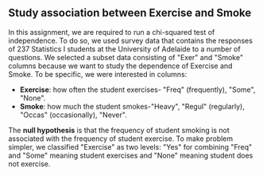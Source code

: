 ## Study association between Exercise and Smoke ##

In this assignment, we are required to run a chi-squared test of independence. To do so, we used survey data that contains the responses of 237 Statistics I students at the University of Adelaide to a number of questions. We selected a subset data consisting of "Exer" and "Smoke" columns because we want to study the dependence of Exercise and Smoke. To be specific, we were interested in columns:
- **Exercise**: how often the student exercises- "Freq" (frequently), "Some", "None".
- **Smoke**: how much the student smokes-"Heavy", "Regul" (regularly), "Occas" (occasionally), "Never".

The **null hypothesis** is that the frequency of student smoking is not associated with the frequency of student exercise. To make problem simpler, we classified "Exercise" as two levels: "Yes" for combining "Freq" and "Some" meaning student exercises and "None" meaning student does not exercise. 
